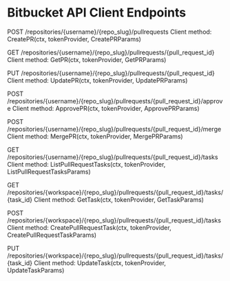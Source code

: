 # Bitbucket API Client Endpoints

POST /repositories/{username}/{repo_slug}/pullrequests
Client method: CreatePR(ctx, tokenProvider, CreatePRParams)

GET /repositories/{username}/{repo_slug}/pullrequests/{pull_request_id}
Client method: GetPR(ctx, tokenProvider, GetPRParams)

PUT /repositories/{username}/{repo_slug}/pullrequests/{pull_request_id}
Client method: UpdatePR(ctx, tokenProvider, UpdatePRParams)

POST /repositories/{username}/{repo_slug}/pullrequests/{pull_request_id}/approve
Client method: ApprovePR(ctx, tokenProvider, ApprovePRParams)

POST /repositories/{username}/{repo_slug}/pullrequests/{pull_request_id}/merge
Client method: MergePR(ctx, tokenProvider, MergePRParams)

GET /repositories/{username}/{repo_slug}/pullrequests/{pull_request_id}/tasks
Client method: ListPullRequestTasks(ctx, tokenProvider, ListPullRequestTasksParams)

GET /repositories/{workspace}/{repo_slug}/pullrequests/{pull_request_id}/tasks/{task_id}
Client method: GetTask(ctx, tokenProvider, GetTaskParams)

POST /repositories/{workspace}/{repo_slug}/pullrequests/{pull_request_id}/tasks
Client method: CreatePullRequestTask(ctx, tokenProvider, CreatePullRequestTaskParams)

PUT /repositories/{workspace}/{repo_slug}/pullrequests/{pull_request_id}/tasks/{task_id}
Client method: UpdateTask(ctx, tokenProvider, UpdateTaskParams) 